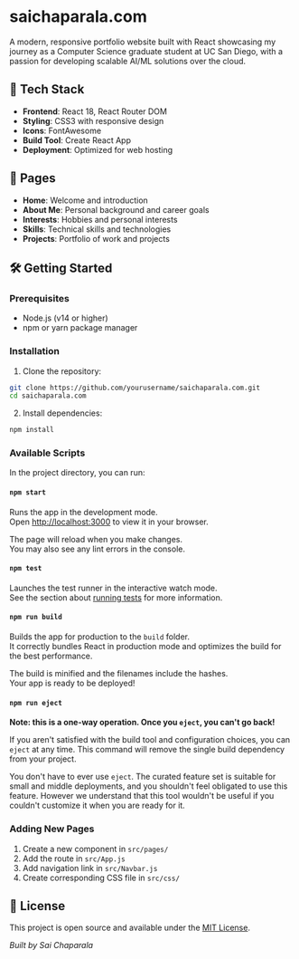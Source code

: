 # saichaparala.com

A modern, responsive portfolio website built with React showcasing my journey as a Computer Science graduate student at UC San Diego, with a passion for developing scalable AI/ML solutions over the cloud.

## 🚀 Tech Stack

- **Frontend**: React 18, React Router DOM
- **Styling**: CSS3 with responsive design
- **Icons**: FontAwesome
- **Build Tool**: Create React App
- **Deployment**: Optimized for web hosting

## 📱 Pages

- **Home**: Welcome and introduction
- **About Me**: Personal background and career goals
- **Interests**: Hobbies and personal interests
- **Skills**: Technical skills and technologies
- **Projects**: Portfolio of work and projects

## 🛠️ Getting Started

### Prerequisites

- Node.js (v14 or higher)
- npm or yarn package manager

### Installation

1. Clone the repository:
```bash
git clone https://github.com/yourusername/saichaparala.com.git
cd saichaparala.com
```

2. Install dependencies:
```bash
npm install
```

### Available Scripts

In the project directory, you can run:

#### `npm start`

Runs the app in the development mode.\
Open [http://localhost:3000](http://localhost:3000) to view it in your browser.

The page will reload when you make changes.\
You may also see any lint errors in the console.

#### `npm test`

Launches the test runner in the interactive watch mode.\
See the section about [running tests](https://facebook.github.io/create-react-app/docs/running-tests) for more information.

#### `npm run build`

Builds the app for production to the `build` folder.\
It correctly bundles React in production mode and optimizes the build for the best performance.

The build is minified and the filenames include the hashes.\
Your app is ready to be deployed!

#### `npm run eject`

**Note: this is a one-way operation. Once you `eject`, you can't go back!**

If you aren't satisfied with the build tool and configuration choices, you can `eject` at any time. This command will remove the single build dependency from your project.

You don't have to ever use `eject`. The curated feature set is suitable for small and middle deployments, and you shouldn't feel obligated to use this feature. However we understand that this tool wouldn't be useful if you couldn't customize it when you are ready for it.


### Adding New Pages

1. Create a new component in `src/pages/`
2. Add the route in `src/App.js`
3. Add navigation link in `src/Navbar.js`
4. Create corresponding CSS file in `src/css/`

## 📄 License

This project is open source and available under the [MIT License](LICENSE).

*Built by Sai Chaparala*

